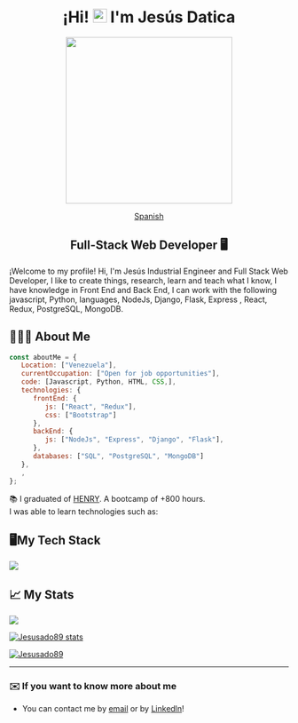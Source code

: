 <div align="center">

# ¡Hi! <img src="https://media.giphy.com/media/hvRJCLFzcasrR4ia7z/giphy.gif" width="25px"> I'm Jesús Datica </h1>

<img src="https://media3.giphy.com/media/qgQUggAC3Pfv687qPC/giphy.gif?cid=790b761170825f412618d54485b34195ed64ee62ce2fc7ad&rid=giphy.gif&ct=g" width=300 />

[Spanish](./README-sp.md)

## Full-Stack Web Developer 🖥️

</div>

¡Welcome to my profile! Hi, I'm Jesús Industrial Engineer and Full Stack Web Developer, I like to create things, research, learn and teach what I know, I have knowledge in Front End and Back End, I can work with the following javascript, Python, languages, NodeJs, Django, Flask, Express ,  React, Redux, PostgreSQL, MongoDB.
 <br/>

## 🙋🏻‍♂️ About Me 

```javascript
const aboutMe = {
   Location: ["Venezuela"],
   currentOccupation: ["Open for job opportunities"],
   code: [Javascript, Python, HTML, CSS,],
   technologies: {
      frontEnd: {
         js: ["React", "Redux"],
         css: ["Bootstrap"]
      },
      backEnd: {
         js: ["NodeJs", "Express", "Django", "Flask"],
      },
      databases: ["SQL", "PostgreSQL", "MongoDB"]
   },
   ,
};
```

📚 I graduated of [HENRY](https://www.soyhenry.com). A bootcamp of +800 hours. <br/>
I was able to learn technologies such as:

## 🖥️My Tech Stack
<p align="left">
  <a href="https://skillicons.dev">
    <img src="https://skillicons.dev/icons?i=js,python,html,css,bootstrap,react,redux,nodejs,express,django,flask,postgres,mongodb,git,github" />
  </a>
</p>

## 📈 My Stats
<a href="http://www.github.com/Jesusado89"><img src="https://github-readme-streak-stats.herokuapp.com/?user=Jesusado89&stroke=0891b2&background=1c1917&ring=0891b2&fire=0891b2&currStreakNum=0891b2&currStreakLabel=0891b2&sideNums=0891b2&sideLabels=0891b2&dates=0891b2&hide_border=true" /></a>

<a href="http://www.github.com/Jesusado89
"><img src="https://github-readme-stats.vercel.app/api?username=Jesusado89&show_icons=true&hide=&count_private=true&title_color=0891b2&text_color=0891b2&icon_color=0891b2&bg_color=1c1917&hide_border=true&show_icons=true" alt="Jesusado89
 stats" /></a>

<a href="https://github.com/Jesusado89
" align="left"><img src="https://github-readme-stats.vercel.app/api/top-langs/?username=Jesusado89&langs_count=10&title_color=0891b2&text_color=0891b2&icon_color=0891b2&bg_color=1c1917&hide_border=true&locale=en&custom_title=Top%20%Languages" alt="Jesusado89
" /></a>

---

### ✉️ If you want to know more about me
* You can contact me by [email](mailto:jesusado.89@gmail.com) or by [Linkedln](https://www.linkedin.com/in/jes%C3%BAs-datica-6b0b98197/)!



